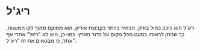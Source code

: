 # ריג'ל

ריג'ל הוא כוכב כחול בוהק, הבהיר ביותר בקבוצת אוריון. הוא ממוקם סמוך לקו המשווה,
כך שניתן לראותו כמעט מכל מקום על כדור הארץ. כמו-כן, הוא לא "ריגל" אחרי אף אחד,
כי מבטאים את זה "ריג'ל".
